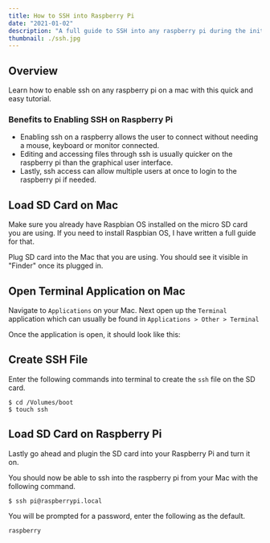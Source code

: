 ```yaml
---
title: How to SSH into Raspberry Pi
date: "2021-01-02"
description: "A full guide to SSH into any raspberry pi during the initial configuration. Enabling SSH on a raspberry pi allows you to connect to it remotely from any device."
thumbnail: ./ssh.jpg
---
```


## Overview

Learn how to enable ssh on any raspberry pi on a mac with this quick and easy tutorial.

### Benefits to Enabling SSH on Raspberry Pi

* Enabling ssh on a raspberry allows the user to connect without needing a mouse, keyboard or monitor connected.
* Editing and accessing files through ssh is usually quicker on the raspberry pi than the graphical user interface.
* Lastly, ssh access can allow multiple users at once to login to the raspberry pi if needed.

## Load SD Card on Mac

Make sure you already have Raspbian OS installed on the micro SD card you are using. If you need to install Raspbian OS, I have written a full guide for that.

Plug SD card into the Mac that you are using. You should see it visible in "Finder" once its plugged in.

## Open Terminal Application on Mac

Navigate to `Applications` on your Mac. Next open up the `Terminal` application which can usually be found in `Applications > Other > Terminal`

Once the application is open, it should look like this:

## Create SSH File

Enter the following commands into terminal to create the `ssh` file on the SD card.

```
$ cd /Volumes/boot
$ touch ssh
```

## Load SD Card on Raspberry Pi

Lastly go ahead and plugin the SD card into your Raspberry Pi and turn it on.

You should now be able to ssh into the raspberry pi from your Mac with the following command.

```
$ ssh pi@raspberrypi.local
```

You will be prompted for a password, enter the following as the default.
```
raspberry
```
